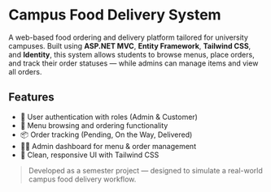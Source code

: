 # Campus Food Delivery System

A web-based food ordering and delivery platform tailored for university campuses. Built using **ASP.NET MVC**, **Entity Framework**, **Tailwind CSS**, and **Identity**, this system allows students to browse menus, place orders, and track their order statuses — while admins can manage items and view all orders.

## Features

- 🔐 User authentication with roles (Admin & Customer)  
- 🍱 Menu browsing and ordering functionality  
- 📦 Order tracking (Pending, On the Way, Delivered)  
- 🧑‍🍳 Admin dashboard for menu & order management  
- 💅 Clean, responsive UI with Tailwind CSS  

> Developed as a semester project — designed to simulate a real-world campus food delivery workflow.
